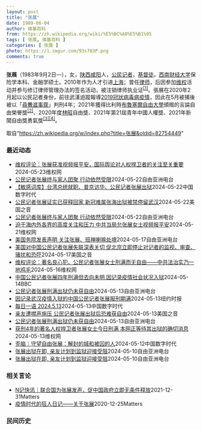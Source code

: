 ```yaml
---
layout: post
title: "张展"
date: 1989-06-04
author: 维基百科
from: https://zh.wikipedia.org/wiki/%E5%BC%A0%E5%B1%95
tags: [ 张展, 维基百科 ]
categories: [ 张展 ]
photo: https://i.imgur.com/93s703P.png
comments: true
---
```

<div class="mw-content-ltr mw-parser-output" lang="zh" dir="ltr"><div id="noteTA-9ce5ea90" class="noteTA"><div class="noteTA-group"><div data-noteta-group-source="module" data-noteta-group="Medicine"></div></div></div>


<p><b>张展</b>（1983年9月2日<span class="useeditintro" title="Template:BLP editintro">—</span>），女，<a href="/wiki/%E9%99%95%E8%A5%BF" class="mw-redirect" title="陕西">陕西</a><a href="/wiki/%E5%92%B8%E9%98%B3" class="mw-redirect" title="咸阳">咸阳</a>人，<a href="/wiki/%E5%85%AC%E6%B0%91%E8%A8%98%E8%80%85" class="mw-redirect" title="公民記者">公民记者</a>，<a href="/wiki/%E5%9F%BA%E7%9D%A3%E5%BE%92" title="基督徒">基督徒</a>。<a href="/wiki/%E8%A5%BF%E5%8D%97%E8%B4%A2%E7%BB%8F%E5%A4%A7%E5%AD%A6" title="西南财经大学">西南财经大学</a>保险学本科、金融学硕士。2010年作为人才引进<a href="/wiki/%E4%B8%8A%E6%B5%B7" class="mw-redirect" title="上海">上海</a>；曾任<a href="/wiki/%E5%BE%8B%E5%B8%88" class="mw-redirect" title="律师">律师</a>，后因参加<a href="/wiki/%E7%BB%B4%E6%9D%83" class="mw-redirect" title="维权">维权</a>活动并参与修订律师管理办法的签名活动，被注销律师执业证<sup id="cite_ref-1" class="reference"><a href="#cite_note-1">[1]</a></sup>。張展在2020年2月起以公民記者身份，前往武漢追蹤報導<a href="/wiki/2019%E5%86%A0%E7%8B%80%E7%97%85%E6%AF%92%E7%97%85%E6%AD%A6%E6%BC%A2%E5%B8%82%E7%96%AB%E6%83%85" title="2019冠狀病毒病武漢市疫情">2019冠狀病毒病疫情</a>，因此在5月被捕後被以「<a href="/wiki/%E5%B0%8B%E9%87%81%E6%BB%8B%E4%BA%8B%E7%BD%AA" class="mw-redirect" title="尋釁滋事罪">尋釁滋事罪</a>」判刑4年；2021年獲得比利時<a href="/wiki/%E5%B8%83%E9%B2%81%E5%A1%9E%E5%B0%94%E8%87%AA%E7%94%B1%E5%A4%A7%E5%AD%A6_(%E8%8D%B7%E5%85%B0%E8%AF%AD)" title="布鲁塞尔自由大学 (荷兰语)">布魯塞爾自由大學</a>頒贈的言論自由榮譽獎<sup id="cite_ref-2" class="reference"><a href="#cite_note-2">[2]</a></sup>、2020年度<a href="/wiki/%E6%9E%97%E6%98%AD" title="林昭">林昭</a>自由獎、2021年第21屆青年中國人權獎、2021年新聞自由獎勇氣獎<sup id="cite_ref-無國界_3-0" class="reference"><a href="#cite_note-無國界-3">[3]</a></sup><sup id="cite_ref-4" class="reference"><a href="#cite_note-4">[4]</a></sup>。
</p>
<meta property="mw:PageProp/toc">
</div><!--esi <esi:include src="/esitest-fa8a495983347898/content" /> --><noscript><img src="https://login.wikimedia.org/wiki/Special:CentralAutoLogin/start?type=1x1" alt="" width="1" height="1" style="border: none; position: absolute;"></noscript>
<div class="printfooter" data-nosnippet="">取自“<a dir="ltr" href="https://zh.wikipedia.org/w/index.php?title=张展&amp;oldid=82754449">https://zh.wikipedia.org/w/index.php?title=张展&amp;oldid=82754449</a>”</div><div id="recent-news"><h3>最近动态</h3><ul><li><a href="https://nodebe4.github.io/waimei/2024-05-23/%E7%BB%B4%E6%9D%83%E8%AF%84%E8%AE%BA-%E5%BC%A0%E5%B1%95%E8%8E%B7%E5%87%86%E8%A7%86%E9%A2%91%E6%8A%A5%E5%B9%B3%E5%AE%89-%E5%9B%BD%E9%99%85%E8%88%86%E8%AE%BA%E5%AF%B9%E4%BA%BA%E6%9D%83%E6%8D%8D%E5%8D%AB%E8%80%85%E7%9A%84%E5%85%B3%E6%B3%A8%E8%87%B3%E5%85%B3%E9%87%8D%E8%A6%81" title="维权评论：张展获准视频报平安，国际舆论对人权捍卫者的关注至关重要—— 特约评论员：杜越声 2024年5月21日，中国大陆公民记者、人权捍卫者张展通过拍摄视频的方式向外界报平安并感谢外界对她的支持...">维权评论：张展获准视频报平安，国际舆论对人权捍卫者的关注至关重要</a><time>2024-05-23</time><a class="tag">维权网</a></li>
<li><a href="https://nodebe4.github.io/waimei/2024-05-22/%E5%85%AC%E6%B0%91%E8%AE%B0%E8%80%85%E5%BC%A0%E5%B1%95%E7%BB%88%E4%B8%8E%E5%AE%B6%E4%BA%BA%E5%9B%A2%E8%81%9A-%E8%A1%8C%E5%8A%A8%E4%BE%9D%E7%84%B6%E5%8F%97%E9%99%90" title="公民记者张展终与家人团聚 行动依然受限—— 中国公民记者张展已平安回家 视频截图/张展关注组 曾因报道武汉新冠疫情而被当局判刑四年的中国公民记者张展定于上周刑满出狱，却与外界失联，她的家人也被警...">公民记者张展终与家人团聚 行动依然受限</a><time>2024-05-22</time><a class="tag">自由亚洲电台</a></li>
<li><a href="https://nodebe4.github.io/waimei/2024-05-22/%E6%95%8F%E6%84%9F%E8%AF%8D%E5%BA%93-%E5%8F%B0%E6%B9%BE%E6%80%BB%E7%BB%9F%E5%B0%B1%E8%81%8C-%E6%99%AE%E4%BA%AC%E8%AE%BF%E5%8D%8E-%E5%85%AC%E6%B0%91%E8%AE%B0%E8%80%85%E5%BC%A0%E5%B1%95%E5%87%BA%E7%8B%B1" title="【敏感词库】台湾总统就职、普京访华、公民记者张展出狱—— 近期中国发生系列事件，如台湾总统就职、普京访华并会见习近平、公民记者张展出狱等。中国当局在互联网上持续对相关敏感词保持审查。基于加拿大多...">【敏感词库】台湾总统就职、普京访华、公民记者张展出狱</a><time>2024-05-22</time><a class="tag">中国数字时代</a></li>
<li><a href="https://nodebe4.github.io/waimei/2024-05-22/%E5%85%AC%E6%B0%91%E8%AE%B0%E8%80%85%E5%BC%A0%E5%B1%95%E8%AF%81%E5%AE%9E%E5%B7%B2%E8%8E%B7%E9%87%8A%E5%9B%9E%E5%AE%B6-%E6%96%B0%E5%86%A0%E9%9A%BE%E5%B1%9E%E5%BC%A0%E6%B5%B7%E5%87%BA%E7%8B%B1%E8%A2%AB%E7%A6%81%E5%81%9C%E7%95%99%E6%AD%A6%E6%B1%89" title="公民记者张展证实已获释回家 新冠难属张海出狱被禁停留武汉—— Wed, 22 May 2024 15:31:34 GMT 国际记者权益组织记者无国界呼吁中国当局立即释放张展。（图片来自记者无国界...">公民记者张展证实已获释回家 新冠难属张海出狱被禁停留武汉</a><time>2024-05-22</time><a class="tag">美国之音</a></li>
<li><a href="https://nodebe4.github.io/waimei/2024-05-22/%E5%85%AC%E6%B0%91%E8%AE%B0%E8%80%85%E5%BC%A0%E5%B1%95%E7%BB%88%E4%B8%8E%E5%AE%B6%E4%BA%BA%E5%9B%A2%E8%81%9A-%E8%A1%8C%E5%8A%A8%E4%BE%9D%E7%84%B6%E5%8F%97%E9%99%90" title="公民记者张展终与家人团聚 行动依然受限—— 中国公民记者张展已平安回家 视频截图/张展关注组 曾因报道武汉新冠疫情而被当局判刑四年的中国公民记者张展定于上周刑满出狱，却与外界失联，她的家人也被警...">公民记者张展终与家人团聚 行动依然受限</a><time>2024-05-22</time><a class="tag">自由亚洲电台</a></li>
<li><a href="https://nodebe4.github.io/waimei/2024-05-21/%E8%BF%AB%E4%BA%8E%E6%B5%B7%E5%86%85%E5%A4%96%E5%90%84%E7%95%8C%E7%9A%84%E9%AB%98%E5%BA%A6%E5%85%B3%E6%B3%A8%E5%92%8C%E5%8E%8B%E5%8A%9B-%E4%B8%AD%E5%85%B1%E5%BD%93%E5%B1%80%E5%85%81%E5%BC%A0%E5%B1%95%E5%A5%B3%E5%A3%AB%E8%A7%86%E9%A2%91%E6%8A%A5%E5%B9%B3%E5%AE%89" title="迫于海内外各界的高度关注和压力 中共当局允张展女士视频报平安—— （维权网信息中心报道）2024年5月22日，本网获悉：迫于美国、欧盟等海内外各界的高度关注和压力，中共当局在人权捍卫者张展出狱的...">迫于海内外各界的高度关注和压力 中共当局允张展女士视频报平安</a><time>2024-05-21</time><a class="tag">维权网</a></li>
<li><a href="https://nodebe4.github.io/waimei/2024-05-17/%E7%BE%8E%E5%9B%BD%E5%8A%A1%E9%99%A2%E5%8F%91%E8%A1%A8%E5%A3%B0%E6%98%8E-%E5%85%B3%E6%B3%A8%E5%BC%A0%E5%B1%95-%E7%8F%AD%E7%A6%85%E5%96%87%E5%98%9B%E5%A4%84%E5%A2%83" title="美国务院发表声明 关注张展、班禅喇嘛处境—— 中国公民记者张展 视频截图/Youtube 美国国务院发表声明，关注在中国武汉疫情期间被捕并遭判刑判4年的公民记者张展，以及失踪已长达29年的西藏班...">美国务院发表声明 关注张展、班禅喇嘛处境</a><time>2024-05-17</time><a class="tag">自由亚洲电台</a></li>
<li><a href="https://nodebe4.github.io/waimei/2024-05-17/%E7%BE%8E%E5%9B%BD%E5%AF%B9%E4%B8%AD%E5%9B%BD%E5%85%AC%E6%B0%91%E8%AE%B0%E8%80%85%E5%BC%A0%E5%B1%95%E5%A4%B1%E8%81%94%E6%B7%B1%E8%A1%A8%E5%85%B3%E5%88%87-%E4%BF%83%E5%8C%97%E4%BA%AC%E7%AB%8B%E5%8D%B3%E5%81%9C%E6%AD%A2%E5%AF%B9%E8%AE%B0%E8%80%85%E7%9A%84%E7%9B%91%E8%A7%86-%E5%AE%A1%E6%9F%A5-%E9%AA%9A%E6%89%B0%E5%92%8C%E6%81%90%E5%90%93" title="美国对中国公民记者张展失联深表关切 促北京立即停止对记者的监视、审查、骚扰和恐吓—— Fri, 17 May 2024 08:51:34 GMT 资料照：维权组织发布的要求中国当局释放张展的宣传...">美国对中国公民记者张展失联深表关切 促北京立即停止对记者的监视、审查、骚扰和恐吓</a><time>2024-05-17</time><a class="tag">美国之音</a></li>
<li><a href="https://nodebe4.github.io/waimei/2024-05-16/%E7%BB%B4%E6%9D%83%E8%AF%84%E8%AE%BA-%E8%91%97%E5%90%8D%E8%89%AF%E5%BF%83%E7%8A%AF-%E5%85%AC%E6%B0%91%E8%AE%B0%E8%80%85%E5%BC%A0%E5%B1%95%E5%A5%B3%E5%A3%AB%E5%88%91%E6%BB%A1%E8%80%8C%E6%97%A0%E8%87%AA%E7%94%B1-%E4%B8%AD%E5%85%B1%E6%B3%95%E6%B2%BB%E5%AE%9E%E4%B9%83%E4%B8%80%E5%9C%B0%E9%B8%A1%E6%AF%9B" title="维权评论：著名良心犯、公民记者张展女士刑满而无自由——中共法治实乃一地鸡毛—— 特约评论员：邵立山 曾独立报道武汉疫情的公民记者张展，被以“寻衅滋事”罪判处有期徒刑四年，按照羁押日期推算，本该在...">维权评论：著名良心犯、公民记者张展女士刑满而无自由——中共法治实乃一地鸡毛</a><time>2024-05-16</time><a class="tag">维权网</a></li>
<li><a href="https://nodebe4.github.io/waimei/2024-05-14/%E4%B8%AD%E5%9B%BD%E5%85%AC%E6%B0%91%E8%AE%B0%E8%80%85%E5%BC%A0%E5%B1%95%E5%9B%9B%E5%B9%B4%E5%88%91%E6%BB%A1%E4%BD%86%E5%8E%BB%E5%90%91%E6%9C%AA%E6%98%8E-%E5%9B%A0%E8%AE%B0%E5%BD%95%E7%96%AB%E6%83%85%E7%A4%BE%E4%BC%9A%E7%8A%B6%E5%86%B5%E5%85%A5%E7%8B%B1" title="中国公民记者张展四年刑满但去向未明 因记录疫情社会状况入狱—— 中国公民记者张展四年刑满但去向未明　因记录疫情社会状况入狱 2 小时前 图像来源，Youtube/Screenshot 图像加注文...">中国公民记者张展四年刑满但去向未明 因记录疫情社会状况入狱</a><time>2024-05-14</time><a class="tag">BBC</a></li>
<li><a href="https://nodebe4.github.io/waimei/2024-05-13/%E5%85%AC%E6%B0%91%E8%AE%B0%E8%80%85%E5%BC%A0%E5%B1%95%E5%88%91%E6%BB%A1%E5%87%BA%E7%8B%B1%E4%BB%8D%E6%9C%AA%E8%8E%B7%E8%87%AA%E7%94%B1" title="公民记者张展刑满出狱仍未获自由—— 2020年5月，公民记者张展在武汉采访疫情期间。 张展提供 武汉疫情期间被捕及遭到判囚4年的公民记者张展，于本周一（13日）刑满出狱。多位打算前往上海女子监狱...">公民记者张展刑满出狱仍未获自由</a><time>2024-05-13</time><a class="tag">自由亚洲电台</a></li>
<li><a href="https://nodebe4.github.io/waimei/2024-05-13/%E5%9B%A0%E8%AE%B0%E5%BD%95%E6%AD%A6%E6%B1%89%E7%96%AB%E6%83%85%E5%85%A5%E7%8B%B1%E7%9A%84%E4%B8%AD%E5%9B%BD%E5%85%AC%E6%B0%91%E8%AE%B0%E8%80%85%E5%BC%A0%E5%B1%95%E6%9C%8D%E5%88%91%E6%9C%9F%E6%BB%A1" title="因记录武汉疫情入狱的中国公民记者张展服刑期满—— 2020年，香港一名民主活动人士在中联办外举着要求释放张展的标语。 Kin Cheung/Associated Press 张展被认为是中国第一...">因记录武汉疫情入狱的中国公民记者张展服刑期满</a><time>2024-05-13</time><a class="tag">纽约时报</a></li>
<li><a href="https://nodebe4.github.io/waimei/2024-05-13/%E6%AF%8F%E6%97%A5%E4%B8%80%E8%AF%AD-2024.5.13" title="每日一语 2024.5.13—— 揭露武汉疫情真相遭拘押4年后，张展于2024年5月13日出狱。 相关阅读：https://chinadigitaltimes.net/chinese/70778...">每日一语 2024.5.13</a><time>2024-05-13</time><a class="tag">中国数字时代</a></li>
<li><a href="https://nodebe4.github.io/waimei/2024-05-13/%E4%BA%B2%E5%8F%8B%E9%81%AD%E5%99%A4%E5%A3%B0%E6%96%BD%E5%8E%8B-%E5%85%AC%E6%B0%91%E8%AE%B0%E8%80%85%E5%BC%A0%E5%B1%95%E5%87%BA%E7%8B%B1%E5%90%8E%E6%81%90%E9%9A%BE%E8%8E%B7%E8%87%AA%E7%94%B1" title="亲友遭噤声施压 公民记者张展出狱后恐难获自由—— Mon, 13 May 2024 14:03:04 GMT 资料照：中国公民记者张展 (照片来源：无国界记者网站) 台北 —&nbsp; 因报道武汉疫情，...">亲友遭噤声施压 公民记者张展出狱后恐难获自由</a><time>2024-05-13</time><a class="tag">美国之音</a></li>
<li><a href="https://nodebe4.github.io/waimei/2024-05-13/%E5%85%AC%E6%B0%91%E8%AE%B0%E8%80%85%E5%BC%A0%E5%B1%95%E5%88%91%E6%BB%A1%E5%87%BA%E7%8B%B1%E4%BB%8D%E6%9C%AA%E8%8E%B7%E8%87%AA%E7%94%B1" title="公民记者张展刑满出狱仍未获自由—— 2020年5月，公民记者张展在武汉采访疫情期间。 张展提供 武汉疫情期间被捕及遭到判囚4年的公民记者张展，于本周一（13日）刑满出狱。多位打算前往上海女子监狱...">公民记者张展刑满出狱仍未获自由</a><time>2024-05-13</time><a class="tag">自由亚洲电台</a></li>
<li><a href="https://nodebe4.github.io/waimei/2024-05-13/%E8%8E%B7%E5%88%914%E5%B9%B4%E7%9A%84%E8%91%97%E5%90%8D%E4%BA%BA%E6%9D%83%E6%8D%8D%E5%8D%AB%E8%80%85%E5%BC%A0%E5%B1%95%E5%A5%B3%E5%A3%AB%E4%BB%8A%E6%97%A5%E5%88%91%E6%BB%A1-%E6%9C%AC%E7%BD%91%E6%AD%A3%E7%AD%89%E5%BE%85%E5%85%B6%E5%87%BA%E7%8B%B1%E7%9A%84%E7%A1%AE%E5%88%87%E6%B6%88%E6%81%AF" title="获刑4年的著名人权捍卫者张展女士今日刑满 本网正等待其出狱的确切消息—— （维权网信息中心报道）2024年5月13日，本网获悉：获刑4年的著名人权捍卫者张展女士今日刑满，本网记者正在多方联系，等...">获刑4年的著名人权捍卫者张展女士今日刑满 本网正等待其出狱的确切消息</a><time>2024-05-13</time><a class="tag">维权网</a></li>
<li><a href="https://nodebe4.github.io/waimei/2024-05-12/%E6%AD%AA%E8%84%91-%E5%AE%88%E6%9C%9B%E8%87%AA%E7%94%B1%E5%BC%A0%E5%B1%95-%E8%A7%A3%E5%B0%81%E7%9A%84%E5%9F%8E%E5%92%8C%E8%A2%AB%E5%9B%9A%E7%9A%84%E4%BA%BA" title="歪脑｜守望自由张展：解封的城和被囚的人—— CDT 档案卡 标题：守望自由张展：解封的城和被囚的人作者：林砚青发表日期：2024.5.3来源：歪脑主题归类：张展CDS收藏：公民馆版权说明：该作品...">歪脑｜守望自由张展：解封的城和被囚的人</a><time>2024-05-12</time><a class="tag">中国数字时代</a></li>
<li><a href="https://nodebe4.github.io/waimei/2024-05-10/%E5%BC%A0%E5%B1%95%E5%87%BA%E7%8B%B1%E5%9C%A8%E5%8D%B3,-%E4%BA%B2%E5%8F%8B%E8%AE%A1%E5%88%92%E5%88%B0%E7%9B%91%E7%8B%B1%E8%BF%8E%E6%8E%A5%E5%8F%97%E9%98%BB" title="张展出狱在即, 亲友计划到监狱迎接受阻—— 资料照：2020年武汉封城期间身在武汉的公民记者张展。 张展提供 武汉疫情期间亲赴当地采访的中国公民记者张展，将于下周一（13日）刑满出狱，不过她的母...">张展出狱在即, 亲友计划到监狱迎接受阻</a><time>2024-05-10</time><a class="tag">自由亚洲电台</a></li>
<li><a href="https://nodebe4.github.io/waimei/2024-05-10/%E5%BC%A0%E5%B1%95%E5%87%BA%E7%8B%B1%E5%9C%A8%E5%8D%B3,-%E4%BA%B2%E5%8F%8B%E8%AE%A1%E5%88%92%E5%88%B0%E7%9B%91%E7%8B%B1%E8%BF%8E%E6%8E%A5%E5%8F%97%E9%98%BB" title="张展出狱在即, 亲友计划到监狱迎接受阻—— 资料照：2020年武汉封城期间身在武汉的公民记者张展。 张展提供 武汉疫情期间亲赴当地采访的中国公民记者张展，将于下周一（13日）刑满出狱，不过她的母...">张展出狱在即, 亲友计划到监狱迎接受阻</a><time>2024-05-10</time><a class="tag">自由亚洲电台</a></li>
</ul></div><div id="open-opinion"><h3>相关言论</h3><ul><li><a href="https://nodebe4.github.io/opinion/2021-12-31/N%E8%AE%B0%E5%BF%AB%E8%AE%AF-%E8%81%94%E5%90%88%E5%9B%BD%E4%B8%BA%E5%BC%A0%E5%B1%95%E5%8F%91%E5%A3%B0-%E4%BF%83%E4%B8%AD%E5%9B%BD%E6%94%BF%E5%BA%9C%E7%AB%8B%E5%8D%B3%E6%97%A0%E6%9D%A1%E4%BB%B6%E9%87%8A%E6%94%BE/" title="NGOCN">N记快讯｜联合国为张展发声，促中国政府立即无条件释放</a><time>2021-12-31</time><a class="tag">Matters</a></li>
<li><a href="https://nodebe4.github.io/opinion/2020-12-25/%E7%96%AB%E6%83%85%E6%97%B6%E4%BB%A3%E7%9A%84%E7%8B%82%E4%BA%BA%E6%97%A5%E8%AE%B0-%E5%85%B3%E4%BA%8E%E5%BC%A0%E5%B1%95/" title="AI XIAOMING">疫情时代的狂人日记——关于张展</a><time>2020-12-25</time><a class="tag">Matters</a></li>
</ul></div><div id="mjls-record"><h3>民间历史</h3><ul></ul></div>
